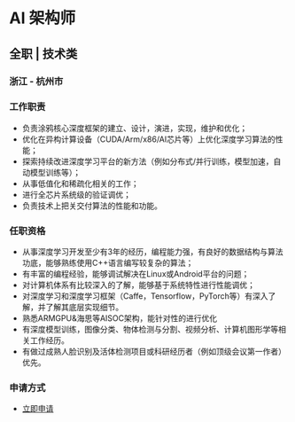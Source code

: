 
# AI 架构师
## 全职  |  技术类
### 浙江 - 杭州市

### 工作职责
- 负责涂鸦核心深度框架的建立、设计，演进，实现，维护和优化；
- 优化在异构计算设备（CUDA/Arm/x86/AI芯片等）上优化深度学习算法的性能；
- 探索持续改进深度学习平台的新方法（例如分布式/并行训练，模型加速，自动模型训练等）；
- 从事低值化和稀疏化相关的工作；
- 进行全芯片系统级的验证调优；
- 负责技术上把关交付算法的性能和功能。
### 任职资格
- 从事深度学习开发至少有3年的经历，编程能力强，有良好的数据结构与算法功底，能够熟练使用C++语言编写较复杂的算法；
- 有丰富的编程经验，能够调试解决在Linux或Android平台的问题；
- 对计算机体系有比较深入的了解，能够基于系统特性进行性能调优；
- 对深度学习和深度学习框架（Caffe，Tensorflow，PyTorch等）有深入了解，并了解其底层实现细节。
- 熟悉ARMGPU&amp;海思等AISOC架构，能针对性的进行优化
- 有深度模型训练，图像分类、物体检测与分割、视频分析、计算机图形学等相关工作经历。
- 有做过成熟人脸识别及活体检测项目或科研经历者（例如顶级会议第一作者）优先。
### 申请方式
- <a href="mailto:hr@tuya.com?subject=求职简历-AI 架构师-来自GitHub">立即申请</a>